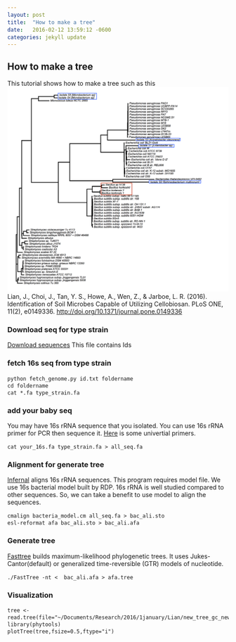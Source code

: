 ```yaml
---
layout: post
title:  "How to make a tree"
date:   2016-02-12 13:59:12 -0600
categories: jekyll update
---
```


## How to make a tree
This tutorial shows how to make a tree such as this
![tree](https://raw.githubusercontent.com/metajinomics/tutorials_en/gh-pages/novice/files/new_tree_gc_new_name_box.png)
Lian, J., Choi, J., Tan, Y. S., Howe, A., Wen, Z., & Jarboe, L. R. (2016). Identification of Soil Microbes Capable of Utilizing Cellobiosan. PLoS ONE, 11(2), e0149336. http://doi.org/10.1371/journal.pone.0149336
### Download seq for type strain
[Download sequences](https://raw.githubusercontent.com/metajinomics/tutorials_en/gh-pages/novice/files/list_type_strain.txt)
This file contains Ids
### fetch 16s seq from type strain
```
python fetch_genome.py id.txt foldername
cd foldername
cat *.fa type_strain.fa
```
### add your baby seq
You may have 16s rRNA sequence that you isolated. You can use 16s rRNA primer for PCR then sequence it. [Here](https://en.wikipedia.org/wiki/16S_ribosomal_RNA) is some univertial primers.
```
cat your_16s.fa type_strain.fa > all_seq.fa
```
### Alignment for generate tree
[Infernal](http://eddylab.org/infernal/) aligns 16s rRNA sequences. This program requires model file. We use 16s bacterial model built by RDP. 16s rRNA is well studied compared to other sequences. So, we can take a benefit to use model to align the sequences. 
```
cmalign bacteria_model.cm all_seq.fa > bac_ali.sto
esl-reformat afa bac_ali.sto > bac_ali.afa
```
### Generate tree
[Fasttree](http://www.microbesonline.org/fasttree/) builds maximum-likelihood phylogenetic trees. It uses Jukes-Cantor(default) or generalized time-reversible (GTR) models of nucleotide.
```
./FastTree -nt <  bac_ali.afa > afa.tree
```
### Visualization
```
tree <- read.tree(file="~/Documents/Research/2016/1january/Lian/new_tree_gc_new_name.tree")
library(phytools)
plotTree(tree,fsize=0.5,ftype="i")
```


